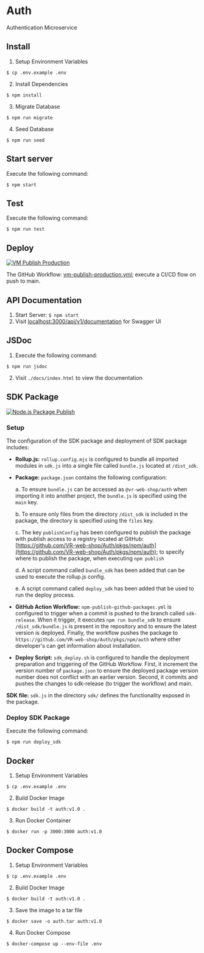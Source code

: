 # Auth
Authentication Microservice

## Install

1. Setup Environment Variables
```
$ cp .env.example .env
```

2. Install Dependencies
```
$ npm install
```

3. Migrate Database
```
$ npm run migrate
```

4. Seed Database
```
$ npm run seed
```

## Start server
Execute the following command:
```
$ npm start
```

## Test
Execute the following command:
```
$ npm run test
```

## Deploy
[![VM Publish Production](https://github.com/VR-web-shop/Auth/actions/workflows/vm-publish-production.yml/badge.svg)](https://github.com/VR-web-shop/Auth/actions/workflows/vm-publish-production.yml)

The GitHub Workflow: [vm-publish-production.yml](/.github/workflows/vm-publish-production.yml); execute a CI/CD flow on push to main.

## API Documentation
1. Start Server: `$ npm start`
2. Visit [localhost:3000/api/v1/documentation](http://localhost:3000/api/v1/documentation) for Swagger UI

## JSDoc
1. Execute the following command:
```
$ npm run jsdoc
```
2. Visit `./docs/index.html` to view the documentation

## SDK Package
[![Node.js Package Publish](https://github.com/VR-web-shop/Auth/actions/workflows/npm-publish-github-packages.yml/badge.svg?branch=sdk-release)](https://github.com/VR-web-shop/Auth/actions/workflows/npm-publish-github-packages.yml)

### Setup
The configuration of the SDK package and deployment of SDK package includes:

* **Rollup.js:** `rollup.config.mjs` is configured to bundle all imported modules in `sdk.js` into a single file called `bundle.js` located at `/dist_sdk`.

* **Package:** `package.json` contains the following configuration:
    
    a. To ensure `bundle.js` can be accessed as `@vr-web-shop/auth` when importing it into another project, the `bundle.js` is specified using the `main` key.

    b. To ensure only files from the directory `/dist_sdk` is included in the package, the directory is specified using the `files` key.
    
    c. The key `publishConfig` has been configured to publish the package with publish access to a registry located at GitHub: [https://github.com/VR-web-shop/Auth/pkgs/npm/auth](https://github.com/VR-web-shop/Auth/pkgs/npm/auth); to specify where to publish the package, when executing `npm publish`
    
    d. A script command called `bundle_sdk` has been added that can be used to execute the rollup.js config.

    e. A script command called `deploy_sdk` has been added that be used to run the deploy process.

* **GitHub Action Workflow:** `npm-publish-github-packages.yml` is configured to trigger when a commit is pushed to the branch called `sdk-release`. When it trigger, it executes `npm run bundle_sdk` to ensure `/dist_sdk/bundle.js` is present in the repository and to ensure the latest version is deployed. Finally, the workflow pushes the package to `https://github.com/VR-web-shop/Auth/pkgs/npm/auth` where other developer's can get information about installation.

* **Deploy Script:** `sdk_deploy.sh` is configured to handle the deployment preparation and triggering of the GitHub Workflow. First, it increment the version number of `package.json` to ensure the deployed package version number does not conflict with an earlier version. Second, it commits and pushes the changes to sdk-release (to trigger the workflow) and main.

**SDK file:** `sdk.js` in the directory `sdk/` defines the functionality exposed in the package.

### Deploy SDK Package
Execute the following command:
```
$ npm run deploy_sdk
```

## Docker
1. Setup Environment Variables
```
$ cp .env.example .env
```

2. Build Docker Image
```
$ docker build -t auth:v1.0 .
```

3. Run Docker Container
```
$ docker run -p 3000:3000 auth:v1.0
```

## Docker Compose
1. Setup Environment Variables
```
$ cp .env.example .env
```

2. Build Docker Image
```
$ docker build -t auth:v1.0 .
```

3. Save the image to a tar file
```
$ docker save -o auth.tar auth:v1.0
```

4. Run Docker Compose
```
$ docker-compose up --env-file .env
```
